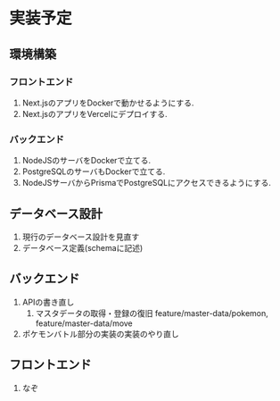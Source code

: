 # 実装予定
## 環境構築
### フロントエンド
1. Next.jsのアプリをDockerで動かせるようにする.
2. Next.jsのアプリをVercelにデプロイする.
### バックエンド
1. NodeJSのサーバをDockerで立てる.
2. PostgreSQLのサーバもDockerで立てる.
3. NodeJSサーバからPrismaでPostgreSQLにアクセスできるようにする.

## データベース設計
1. 現行のデータベース設計を見直す
2. データベース定義(schemaに記述)


## バックエンド
1. APIの書き直し
   1. マスタデータの取得・登録の復旧 feature/master-data/pokemon, feature/master-data/move
2. ポケモンバトル部分の実装の実装のやり直し

## フロントエンド
1. なぞ

